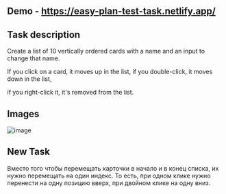 ## Demo - https://easy-plan-test-task.netlify.app/

## Task description

Create a list of 10 vertically ordered cards with a name and an input to change that name.

If you click on a card, it moves up in the list, if you double-click, it moves down in the list,

if you right-click it, it's removed from the list.

## Images

![image](https://user-images.githubusercontent.com/58564568/139472683-b1d24def-c264-4dd2-b396-b19bf626586a.png)

## New Task

Вместо того чтобы перемещать карточки в начало и в конец списка, их нужно перемещать на один индекс.
То есть, при одном клике нужно перенести на одну позицию вверх, при двойном клике на одну вниз.

